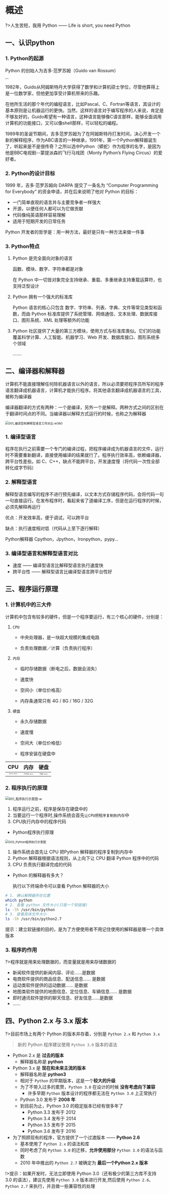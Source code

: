 # 概述

?>人生苦短，我用 Python —— Life is short, you need Python

## 一、认识python

### 1. Python的起源

Python 的创始人为吉多·范罗苏姆（Guido van Rossum）

<img src="https://raw.githubusercontent.com/sanmaomashi/Salute_Python/main/img/9.jpg" alt="img" style="zoom:25%;" />

1982年，Guido从阿姆斯特丹大学获得了数学和计算机硕士学位，尽管他算得上是一位数学家，但他更加享受计算机带来的乐趣。

在他所生活的那个年代的编程语言，比如Pascal、C、Fortran等语言，其设计的基本原则是让机器运行的更快。当然，这样的语言对于编写程序的人来说，肯定是不够友好的，Guido希望有一种语言，这种语言能够像C语言那样，能够全面调用计算机的功能接口，又可以像shell那样，可以轻松的编程。

1989年的圣诞节期间，吉多范罗苏姆为了在阿姆斯特丹打发时间，决心开发一个新的解释程序，作为ABC语言的一种继承，1991年，第一个Python解释器诞生了，听起来是不是很传奇？之所以选中Python（蟒蛇）作为程序的名字，是因为他是BBC电视剧--蒙提派森的飞行马戏团（Monty Python’s Flying Circus）的爱好者。



### 2. Python的设计目标

1999 年，吉多·范罗苏姆向 DARPA 提交了一条名为 “Computer Programming for Everybody” 的资金申请，并在后来说明了他对 Python 的目标：

- 一门简单直观的语言并与主要竞争者一样强大
- 开源，以便任何人都可以为它做贡献
- 代码像纯英语那样容易理解
- 适用于短期开发的日常任务

Python 开发者的哲学是：用一种方法，最好是只有一种方法来做一件事



### 3. Python特点

1. Python 是完全面向对象的语言

   函数、模块、数字、字符串都是对象

   在 Python 中一切皆对象完全支持继承、重载、多重继承支持重载运算符，也支持泛型设计 

2. Python 拥有一个强大的标准库

   Python 语言的核心只包含 数字、字符串、列表、字典、文件等常见类型和函数，而由 Python 标准库提供了系统管理、网络通信、文本处理、数据库接口、图形系统、XML 处理等额外的功能

3. Python 社区提供了大量的第三方模块，使用方式与标准库类似。它们的功能覆盖科学计算、人工智能、机器学习、Web 开发、数据库接口、图形系统多个领域

   .......




## 二、编译器和解释器

计算机不能直接理解任何除机器语言以外的语言，所以必须要把程序员所写的程序语言翻译成机器语言，计算机才能执行程序。将其他语言翻译成机器语言的工具，被称为编译器

编译器翻译的方式有两种：一个是编译，另外一个是解释。两种方式之间的区别在于翻译时间点的不同。当编译器以解释方式运行的时候，也称之为解释器

<img src="https://raw.githubusercontent.com/sanmaomashi/Salute_Python/main/img/10.jpg" alt="001_编译型和解释型语言工作对比-w360" style="zoom: 67%;" />

### 1. 编译型语言

程序在执行之前需要一个专门的编译过程，把程序编译成为机器语言的文件，运行时不需要重新翻译，直接使用编译的结果就行了。程序执行效率高，依赖编译器，跨平台性差些。如 C、C++，缺点不能跨平台，开发速度慢（将代码一次性全部转化成字节码）

### 2. 解释型语言

解释型语言编写的程序不进行预先编译，以文本方式存储程序代码，会将代码一句一句直接运行。在发布程序时，看起来省了道编译工序，但是在运行程序的时候，必须先解释再运行

优点：开发效率高，便于调试，可以跨平台

缺点：执行速度相对低（代码从上至下逐行解释）

Python解释器 Cpython，Jpython，Ironpython，pypy…

### 3. 编译型语言和解释型语言对比

- 速度 —— 编译型语言比解释型语言执行速度快
- 跨平台性 —— 解释型语言比编译型语言跨平台性好

## 三、程序运行原理

### 1. 计算机中的三大件

计算机中包含有较多的硬件，但是一个程序要运行，有三个核心的硬件，分别是：

1. `CPU`
   - 中央处理器，是一块超大规模的集成电路
   
   - 负责处理数据／计算（负责执行程序）
   
2. `内存`

   - 临时存储数据（断电之后，数据会消失）

   - 速度快
   - 空间小（单位价格高）
   - 内存条通常只有 4G / 8G / 16G / 32G

3. `硬盘`

   - 永久存储数据

   - 速度慢
   - 空间大（单位价格低）
   - 程序安装在硬盘中


|                             CPU                              |                             内存                             |                             硬盘                             |
| :----------------------------------------------------------: | :----------------------------------------------------------: | :----------------------------------------------------------: |
| <img src="https://raw.githubusercontent.com/sanmaomashi/Salute_Python/main/img/11.jpg" alt="CPU-w200" style="zoom: 25%;" /> | <img src="https://raw.githubusercontent.com/sanmaomashi/Salute_Python/main/img/12.jpg" alt="内存条-w200" style="zoom:25%;" /> | <img src="https://raw.githubusercontent.com/sanmaomashi/Salute_Python/main/img/13.jpg" alt="硬盘-w200" style="zoom:25%;" /> |

### 2. 程序执行的原理

<img src="https://raw.githubusercontent.com/sanmaomashi/Salute_Python/main/img/14.jpg" alt="001_程序执行示意图-w" style="zoom:72%;" />

1. 程序运行之前，程序是保存在硬盘中的
2. 当要运行一个程序时,操作系统会首先`让CPU把程序复制到内存`中
3. CPU执行内存中的程序代码

- Python程序执行原理

<img src="https://raw.githubusercontent.com/sanmaomashi/Salute_Python/main/img/15.jpg" alt="003_Python程序执行示意图" style="zoom:67%;" />

1. 操作系统会首先让 CPU 把Python 解释器的程序复制到内存中
2. Python 解释器根据语法规则，从上向下让 CPU 翻译 Python 程序中的代码
3. CPU 负责执行翻译完成的代码

- Python 的解释器有多大？

  执行以下终端命令可以查看 Python 解释器的大小

```bash
# 1. 确认解释器所在位置
which python
# 2. 查看 python 文件大小(只是一个软链接)
ls -lh /usr/bin/python
# 3. 查看具体文件大小
ls -lh /usr/bin/python2.7
```

提示：建立软链接的目的，是为了方便使用者不用记住使用的解释器是哪一个具体版本

### 3. 程序的作用

?>程序就是用来处理数据的，而变量就是用来存储数据的

- 新闻软件提供的新闻内容、评论……是数据
- 电商软件提供的商品信息、配送信息…… 是数据
- 运动类软件提供的运动数据…… 是数据
- 地图类软件提供的地图信息、定位信息、车辆信息…… 是数据
- 即时通讯软件提供的聊天信息、好友信息……是数据
- ……

## 四、Python 2.x 与 3​​.x 版本

?>目前市场上有两个 Python 的版本并存着，分别是 `Python 2.x` 和 `Python 3.x`

> 新的 Python 程序建议使用 `Python 3.0` 版本的语法

* Python 2.x 是 **过去的版本**
  * 解释器名称是 **python**
* Python 3.x 是 **现在和未来主流的版本**
  * 解释器名称是 **python3**
  * 相对于 `Python` 的早期版本，这是一个**较大的升级**
  * 为了不带入过多的累赘，`Python 3.0` 在设计的时候 **没有考虑向下兼容**
    * 许多早期 `Python` 版本设计的程序都无法在 `Python 3.0` 上正常执行
  * Python 3.0 发布于 **2008 年**
  * 到目前为止，Python 3.0 的稳定版本已经有很多年了
    * Python 3.3 发布于 2012
    * Python 3.4 发布于 2014
    * Python 3.5 发布于 2015
    * Python 3.6 发布于 2016
* 为了照顾现有的程序，官方提供了一个过渡版本 —— **Python 2.6**
  * 基本使用了 `Python 2.x` 的语法和库
  * 同时考虑了向 `Python 3.0` 的迁移，**允许使用部分** `Python 3.0` 的语法与函数
  * 2010 年中推出的 `Python 2.7` 被确定为 **最后一个Python 2.x 版本**

!>提示：如果开发时，无法立即使用 Python 3.0（还有极少的第三方库不支持 3.0 的语法），建议先使用 `Python 3.0` 版本进行开发,然后使用 `Python 2.6`、`Python 2.7` 来执行，并且做一些兼容性的处理
